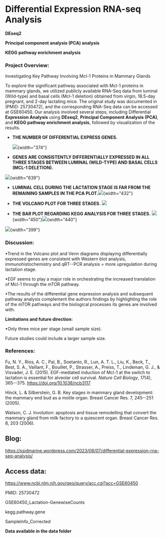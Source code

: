 # Differential Expression RNA-seq Analysis

**DEseq2**

**Principal component analysis (PCA) analysis**

**KEGG pathway enrichment analysis**

### Project Overview:

Investigating Key Pathway Involving Mcl-1 Proteins in Mammary Glands

To explore the significant pathway associated with Mcl-1 proteins in mammary glands, we utilized publicly available RNA-Seq data from luminal (Wild-type) and basal cells (Mcl-1 deletion) obtained from virgin, 18.5-day pregnant, and 2-day lactating mice. The original study was documented in (PMID: 25730472), and the corresponding RNA-Seq data can be accessed at GSE60450. Our analysis involved several steps, including Differential **Expression Analysis** using **DEseq2**, **Principal Component Analysis (PCA)**, and **KEGG pathway enrichment analysis**, followed by visualization of the results.

-   **THE NUMBER OF DIFFERENTIAL EXPRESS GENES.**

    ![](https://github.com/chingyaousf/Differential-Expression-RNA-seq-Analysis/blob/main/plots/Bar_plot_differential_expressed_genes.png?raw=true){width="374"}

-   **GENES ARE CONSISTENTLY DIFFERENTIALLY EXPRESSED IN ALL THREE STAGES BETWEEN LUMINAL (WILD-TYPE) AND BASAL CELLS (MCL-1 DELETION).**

![](https://github.com/chingyaousf/Differential-Expression-RNA-seq-Analysis/blob/main/plots/Venn_diagram_upregulated_downregulated_genes.png?raw=true){width="639"}

-   **LUMINAL CELL DURING THE LACTATION STAGE IS FAR FROM THE REMAINING SAMPLES IN THE PCA PLOT.**![](https://github.com/chingyaousf/Differential-Expression-RNA-seq-Analysis/blob/main/plots/PCA.png?raw=true){width="432"}

-   **THE VOLCANO PLOT FOR THREE STAGES.** ![](https://github.com/chingyaousf/Differential-Expression-RNA-seq-Analysis/blob/main/plots/Volcano_virgin_pregnant_lactation.png?raw=true)

-   **THE BAR PLOT REGARDING KEGG ANALYSIS FOR THREE STAGES.** ![](https://github.com/chingyaousf/Differential-Expression-RNA-seq-Analysis/blob/main/plots/KEGG_annotation_virgin_stage.png?raw=true){width="450"}![](https://github.com/chingyaousf/Differential-Expression-RNA-seq-Analysis/blob/main/plots/KEGG_annotation_pregnant_stage.png?raw=true){width="440"}

![](https://github.com/chingyaousf/Differential-Expression-RNA-seq-Analysis/blob/main/plots/KEGG_annotation_latate_stage.png?raw=true){width="399"}

### Discussion:

•Trend in the Volcano plot and Venn diagrams displaying differentially expressed genes are consistent with Western blot analysis, immunohistochemistry and qRT--PCR analysis = more upregulation during lactation stage.  

•EGF seems to play a major role in orchestrating the increased translation of Mcl-1 through the mTOR pathway.

•The results of the differential gene expression analysis and subsequent pathway analysis complement the authors findings by highlighting the role of the mTOR pathways and the biological processes its genes are involved with. 

**Limitations and future direction:**

•Only three mice per stage (small sample size). 

Future studies could include a larger sample size.

### References:

Fu, N. Y., Rios, A. C., Pal, B., Soetanto, R., Lun, A. T. L., Liu, K., Beck, T., Best, S. A., Vaillant, F., Bouillet, P., Strasser, A., Preiss, T., Lindeman, G. J., & Visvader, J. E. (2015). EGF-mediated induction of Mcl-1 at the switch to lactation is essential for alveolar cell survival. *Nature Cell Biology*, *17*(4), 365--375. <https://doi.org/10.1038/ncb3117>

Hinck, L. & Silberstein, G. B. Key stages in mammary gland development: the mammary end bud as a motile organ. Breast Cancer Res. 7, 245--251 (2005). 

Watson, C. J. Involution: apoptosis and tissue remodelling that convert the mammary gland from milk factory to a quiescent organ. Breast Cancer Res. 8, 203 (2006).

## Blog:

<https://ssidmarine.wordpress.com/2023/08/07/differential-expression-rna-seq-analysis/>

## Access data:

<https://www.ncbi.nlm.nih.gov/geo/query/acc.cgi?acc=GSE60450>

PMID: 25730472

GSE60450_Lactation-GenewiseCounts

kegg.pathway.gene

SampleInfo_Corrected

**Data available in the data folder**
